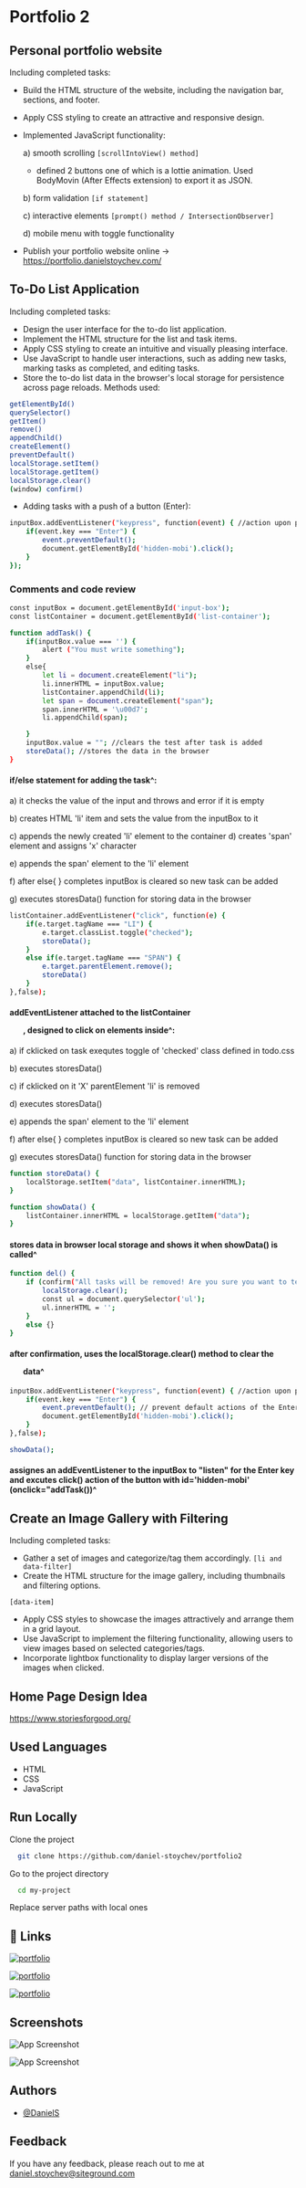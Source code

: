 
# Portfolio 2
## Personal portfolio website

Including completed tasks:
- Build the HTML structure of the website, including the navigation bar, sections, and footer.
- Apply CSS styling to create an attractive and responsive design. 
- Implemented JavaScript functionality:

    a) smooth scrolling ```[scrollIntoView() method]```
    - defined 2 buttons one of which is a lottie animation. Used BodyMovin (After Effects extension) to export it as JSON.

    b) form validation ```[if statement]```

    c) interactive elements ```[prompt() method / IntersectionObserver]```

    d) mobile menu with toggle functionality
- Publish your portfolio website online -> https://portfolio.danielstoychev.com/ 

## To-Do List Application
Including completed tasks:
- Design the user interface for the to-do list application.
- Implement the HTML structure for the list and task items.
- Apply CSS styling to create an intuitive and visually pleasing interface.
- Use JavaScript to handle user interactions, such as adding new tasks, marking tasks as completed, and editing tasks. 
- Store the to-do list data in the browser's local storage for persistence across
page reloads. Methods used:

```bash
getElementById()
querySelector()
getItem()
remove()
appendChild()
createElement()
preventDefault()
localStorage.setItem()
localStorage.getItem()
localStorage.clear()
(window) confirm()
```
- Adding tasks with a push of a button (Enter):

```bash
inputBox.addEventListener("keypress", function(event) { //action upon pressin ENTER
    if(event.key === "Enter") {
        event.preventDefault();
        document.getElementById('hidden-mobi').click();
    }
});
```
### Comments and code review
```bash
const inputBox = document.getElementById('input-box');
const listContainer = document.getElementById('list-container');

function addTask() {
    if(inputBox.value === '') {
        alert ("You must write something");
    }
    else{
        let li = document.createElement("li");
        li.innerHTML = inputBox.value;
        listContainer.appendChild(li);
        let span = document.createElement("span");
        span.innerHTML = '\u00d7';
        li.appendChild(span);

    }
    inputBox.value = ""; //clears the test after task is added
    storeData(); //stores the data in the browser
}
```
#### if/else statement for adding the task^:

   a) it checks the value of the input and throws and error if it is empty

   b) creates HTML 'li' item and sets the value from the inputBox to it 

   c) appends the newly created 'li' element to the container
   d) creates 'span' element and assigns 'x' character

   e) appends the span' element to the 'li' element

   f) after else{ } completes inputBox is cleared so new task can be added

   g) executes storesData() function for storing data in the browser
```bash
listContainer.addEventListener("click", function(e) {
    if(e.target.tagName === "LI") {
        e.target.classList.toggle("checked");
        storeData();
    }
    else if(e.target.tagName === "SPAN") {
        e.target.parentElement.remove();
        storeData()
    }
},false);
```
#### addEventListener attached to the listContainer <ul>, designed to click on elements inside^:
a) if cklicked on task exequtes toggle of 'checked' class defined in todo.css

b) executes storesData() 

c) if cklicked on it 'X' parentElement 'li' is removed

d) executes storesData()

e) appends the span' element to the 'li' element

f) after else{ } completes inputBox is cleared so new task can be added

g) executes storesData() function for storing data in the browser
```bash
function storeData() {
    localStorage.setItem("data", listContainer.innerHTML);
}

function showData() {
    listContainer.innerHTML = localStorage.getItem("data");
}
```
#### stores data in browser local storage and shows it when showData() is called^
```bash
function del() {
    if (confirm("All tasks will be removed! Are you sure you want to terminate this list?")) {
        localStorage.clear();
        const ul = document.querySelector('ul');
        ul.innerHTML = '';
    }
    else {}
}
```
#### after confirmation, uses the localStorage.clear() method to clear the <ul> data^
```bash
inputBox.addEventListener("keypress", function(event) { //action upon pressin ENTER
    if(event.key === "Enter") {
        event.preventDefault(); // prevent default actions of the Enter key
        document.getElementById('hidden-mobi').click();
    }
},false);

showData();
```
#### assignes an addEventListener to the inputBox to "listen" for the Enter key and excutes click() action of the button with id='hidden-mobi' (onclick="addTask())^


## Create an Image Gallery with Filtering
Including completed tasks:
- Gather a set of images and categorize/tag them accordingly.
`[li and data-filter]`
- Create the HTML structure for the image gallery, including thumbnails and
filtering options.

`[data-item]`
- Apply CSS styles to showcase the images attractively and arrange them in a
grid layout.
- Use JavaScript to implement the filtering functionality, allowing users to view
images based on selected categories/tags.
- Incorporate lightbox functionality to display larger versions of the images
when clicked.
## Home Page Design Idea

https://www.storiesforgood.org/


## Used Languages

- HTML
- CSS
- JavaScript


## Run Locally

Clone the project

```bash
  git clone https://github.com/daniel-stoychev/portfolio2
```

Go to the project directory

```bash
  cd my-project
```

Replace server paths with local ones


## 🔗 Links
[![portfolio](https://img.shields.io/badge/my_portfolio-000?style=for-the-badge&logo=&logoColor=white)](https://portfolio.danielstoychev.com/)


[![portfolio](https://img.shields.io/badge/to_do_list-000?style=for-the-badge&logo=&logoColor=white)](https://portfolio.danielstoychev.com/todo.html)

[![portfolio](https://img.shields.io/badge/gallery-000?style=for-the-badge&logo=&logoColor=white)](https://portfolio.danielstoychev.com/gallery.html)


## Screenshots

![App Screenshot](https://danielstoychev.com/images/ezgif.com-optimize.gif)


![App Screenshot](https://portfolio.danielstoychev.com/images/Screenshot.png)
## Authors

- [@DanielS](https://github.com/daniel-stoychev)


## Feedback

If you have any feedback, please reach out to me at daniel.stoychev@siteground.com




